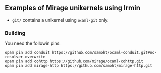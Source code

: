 ## Examples of Mirage unikernels using Irmin

- `git/` contains a unikernel using `ocaml-git` only.

### Building

You need the followin pins:

```
opam pin add conduit https://github.com/samoht/ocaml-conduit.git#no-resolver-overwrite
opam pin add cohttp https://github.com/mirage/ocaml-cohttp.git
opam pin add mirage-http https://github.com/samoht/mirage-http.git
```